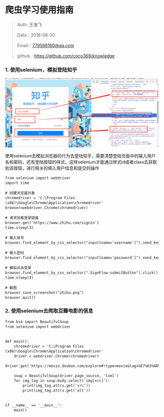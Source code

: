 
# 爬虫学习使用指南

>Auth: 王海飞
>
>Data：2018-06-20
>
>Email：779598160@qq.com
>
>github：https://github.com/coco369/knowledge 


### 1. 使用selenium，模拟登陆知乎

![图](images/zhihu_signin.png)

使用selenium去模拟浏览器的行为去登陆知乎，需要清楚登陆页面中的输入用户名和密码，还有登陆按钮的样式，这样selenium才能通过样式id或者class去获取到该按钮，进行相关的填入用户信息和提交的操作

	from selenium import webdriver
	import time

	# 创建浏览器对象
	chromedriver = 'C:\Program Files (x86)\Google\Chrome\Application\chromedriver'
	browser=webdriver.Chrome(chromedriver)

	# 请求加载登录链接
	browser.get('https://www.zhihu.com/signin')
	time.sleep(3)

	# 输入账号
	browser.find_element_by_css_selector("input[name='username']").send_keys('17078075655')

	# 输入密码
	browser.find_element_by_css_selector("input[name='password']").send_keys('19910825580lb')

	# 模拟点击登录
	browser.find_element_by_css_selector(".SignFlow-submitButton").click()
	time.sleep(3)

	# 截图
	browser.save_screenshot("zhihu.png")
	browser.quit()


### 2. 使用selenium去爬取豆瓣电影的信息
	

	from bs4 import BeautifulSoup
	from selenium import webdriver
	
	
	def main():
	    chromedriver = 'C:\Program Files (x86)\Google\Chrome\Application\chromedriver'
	    driver = webdriver.Chrome(chromedriver)
	    driver.get('https://movie.douban.com/explore#!type=movie&tag=%E7%83%AD%E9%97%A8&sort=recommend&page_limit=20&page_start=0')
	    
		soup = BeautifulSoup(driver.page_source, 'lxml')
	    for img_tag in soup.body.select('img[src]'):
	        print(img_tag.attrs.get('src'))
	        print(img_tag.attrs.get('alt'))
	
	
	if __name__ == '__main__':
	    main()